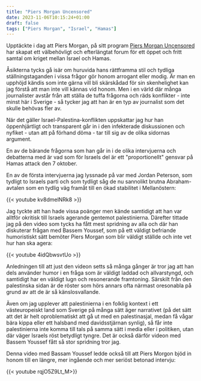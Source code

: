 ```yaml
---
title: "Piers Morgan Uncensored"
date: 2023-11-06T10:15:24+01:00
draft: false
tags: ["Piers Morgan", "Israel", "Hamas"]
---
```


Upptäckte i dag att Piers Morgan, på sitt program [Piers Morgan Uncensored](https://www.youtube.com/@PiersMorganUncensored/videos) har skapat ett välbehövligt och efterlängtat forum för ett öppet och fritt samtal om kriget mellan Israel och Hamas. 

Åsikterna tycks gå isär om huruvida hans rättframma stil och tydliga ställningstaganden i vissa frågor gör honom arrogant eller modig. Är man en upphöjd kändis som inte gärna vill bli skärskådad för sin skenhelighet kan jag förstå att man inte vill kännas vid honom. Men i en värld där många journalister avstår från att ställa de tuffa frågorna och räds konflikter - inte minst här i Sverige - så tycker jag att han är en typ av journalist som det skulle behövas fler av. 

När det gäller Israel-Palestina-konflikten uppskattar jag hur han öppenhjärtligt och transparent går in i den infekterade diskussionen och nyfiket - utan att på förhand döma - tar till sig av de olika sidornas argument. 

En av de bärande frågorna som han går in i de olika intervjuerna och debatterna med är vad som för Israels del är ett "proportionellt" gensvar på Hamas attack den 7 oktober. 

En av de första intervjuerna jag lyssnade på var med Jordan Peterson, som tydligt to Israels parti och som tydligt såg de nu sannolikt brutna Abraham-avtalen som en tydlig väg framåt till en ökad stabilitet i Mellanöstern:

{{< youtube kv8dmelNRk8 >}}

Jag tyckte att han hade vissa poänger men kände samtidigt att han var alltför okritisk till Israels agerande gentemot palestinierna. Därefter tittade jag på den video som tycks ha fått mest spridning av alla och där han diskuterar frågan med Bassem Youssef, som på ett väldigt befriande humoristiskt sätt bemöter Piers Morgan som blir väldigt ställde och inte vet hur han ska agera:

{{< youtube 4idQbwsvtUo >}}

Anledningen till att just den videon setts så många gånger är tror jag att han dels använder humor i en fråga som är väldigt laddad och allvarstyngd, och samtidigt har en väldigt lugn och resonerande framtoning. Särskilt från den palestinska sidan är de röster som hörs annars ofta närmast oresonabla på grund av att de är så känslosvallande. 

Även om jag upplever att palestinierna i en folklig kontext i ett västeuropeiskt land som Sverige på många sätt äger narrativet (på det sätt att det är helt oproblematiskt att gå ut med en palestinasjal, medan få vågar bära kippa eller ett halsband med davidsstjärnan synlig), så får inte palestinierna inte komma till tals på samma sätt i media eller i politiken, utan där väger Israels röst betydligt tyngre. Det är också därför videon med Bassem Youssef fått så stor spridning tror jag.

Denna video med Bassam Youssef ledde också till att Piers Morgon bjöd in honom till en längre, mer ingående och mer seriöst betonad intervju:

{{< youtube rqjO5Z9Lt_M>}}



